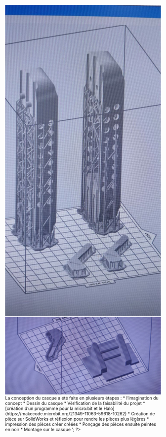 <?php

$conception = '

<img alt src="img/conception.image1.jpg" class="w-20 float-end px-3">
<img alt src="img/conception.image2.jpg" class="w-20 float-end px-3">
<img alt src="img/conception.image3.jpg" class="w-20 float-end px-3">


La conception du casque a été faite en plusieurs étapes :
* l’imagination du concept
* Dessin du casque
* Vérification de la faisabilité du projet
* [création d’un programme pour la micro:bit et le Halo](https://makecode.microbit.org/21349-11063-59618-10262)
* Création de pièce sur SolidWorks et réflexion pour rendre les pièces plus légères
* impression des pièces créer créées
* Ponçage des pièces ensuite peintes en noir
* Montage sur le casque


'; ?>